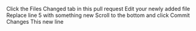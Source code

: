 Click the Files Changed tab in this pull request
Edit your newly added file
Replace line 5 with something new
Scroll to the bottom and click Commit Changes
This new line
